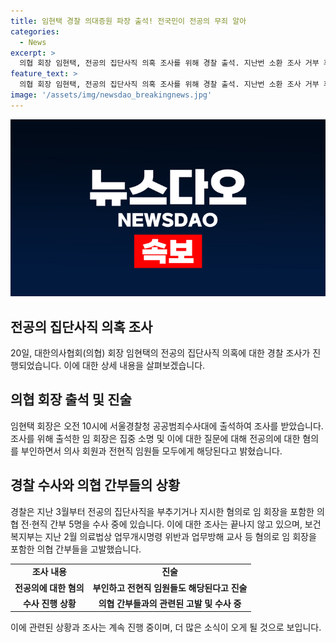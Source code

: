 ```yaml
---
title: 임현택 경찰 의대증원 파장 출석! 전국민이 전공의 무죄 알아
categories:
  - News
excerpt: >
  의협 회장 임현택, 전공의 집단사직 의혹 조사를 위해 경찰 출석. 지난번 소환 조사 거부 후 불려져 나간 적 있음. 보건복지부는 업무개시명령 위반 혐의로 임 회장 등을 고발. 3월부터 전공의 집단사직 부추기거나 지시한 혐의 수사 중. 27일 무기한 휴진 예고는 전공의와 사전 소통했는지 질문에는 답하지 않고 조사에 응함. 
feature_text: >
  의협 회장 임현택, 전공의 집단사직 의혹 조사를 위해 경찰 출석. 지난번 소환 조사 거부 후 불려져 나간 적 있음. 보건복지부는 업무개시명령 위반 혐의로 임 회장 등을 고발. 3월부터 전공의 집단사직 부추기거나 지시한 혐의 수사 중. 27일 무기한 휴진 예고는 전공의와 사전 소통했는지 질문에는 답하지 않고 조사에 응함. 
image: '/assets/img/newsdao_breakingnews.jpg'
---
```


<p><img src="/assets/img/newsdao_breakingnews.jpg" alt="firstkoreanews 속보" /></p>

<h2 data-ke-size="size26">전공의 집단사직 의혹 조사</h2>

<p data-ke-size="size16">20일, 대한의사협회(의협) 회장 임현택의 전공의 집단사직 의혹에 대한 경찰 조사가 진행되었습니다. 이에 대한 상세 내용을 살펴보겠습니다.</p>

<h2>의협 회장 출석 및 진술</h2>

<p data-ke-size="size16">임현택 회장은 오전 10시에 서울경찰청 공공범죄수사대에 출석하여 조사를 받았습니다. 조사를 위해 출석한 임 회장은 집중 소명 및 이에 대한 질문에 대해 전공의에 대한 혐의를 부인하면서 의사 회원과 전현직 임원들 모두에게 해당된다고 밝혔습니다.</p>

<h2>경찰 수사와 의협 간부들의 상황</h2>

<p data-ke-size="size16">경찰은 지난 3월부터 전공의 집단사직을 부추기거나 지시한 혐의로 임 회장을 포함한 의협 전·현직 간부 5명을 수사 중에 있습니다. 이에 대한 조사는 끝나지 않고 있으며, 보건복지부는 지난 2월 의료법상 업무개시명령 위반과 업무방해 교사 등 혐의로 임 회장을 포함한 의협 간부들을 고발했습니다.</p>

<table>
  <tr>
    <td style="text-align: center; height: 17px;"><b>조사 내용</b></td>
    <td style="text-align: center; height: 17px;"><b>진술</b></td>
  </tr>
  <tr>
    <td style="text-align: center; height: 17px;"><b>전공의에 대한 혐의</b></td>
    <td style="text-align: center; height: 17px;"><b>부인하고 전현직 임원들도 해당된다고 진술</b></td>
  </tr>
  <tr>
    <td style="text-align: center; height: 17px;"><b>수사 진행 상황</b></td>
    <td style="text-align: center; height: 17px;"><b>의협 간부들과의 관련된 고발 및 수사 중</b></td>
  </tr>
</table>

<p data-ke-size="size16">이에 관련된 상황과 조사는 계속 진행 중이며, 더 많은 소식이 오게 될 것으로 보입니다.</p>

